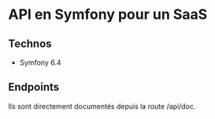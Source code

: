 # API en Symfony pour un SaaS

## Technos
- Symfony 6.4

## Endpoints
Ils sont directement documentés depuis la route /api/doc.